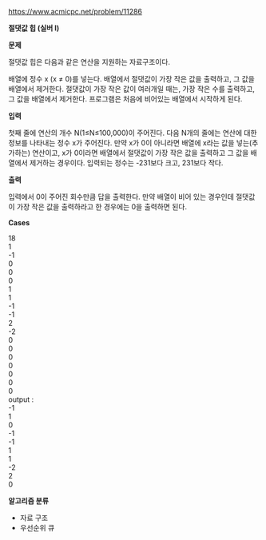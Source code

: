 https://www.acmicpc.net/problem/11286

**절댓값 힙 (실버 I)**

**문제**

절댓값 힙은 다음과 같은 연산을 지원하는 자료구조이다.

배열에 정수 x (x ≠ 0)를 넣는다.
배열에서 절댓값이 가장 작은 값을 출력하고, 그 값을 배열에서 제거한다. 절댓값이 가장 작은 값이 여러개일 때는, 가장 작은 수를 출력하고, 그 값을 배열에서 제거한다.
프로그램은 처음에 비어있는 배열에서 시작하게 된다.

**입력**

첫째 줄에 연산의 개수 N(1≤N≤100,000)이 주어진다. 다음 N개의 줄에는 연산에 대한 정보를 나타내는 정수 x가 주어진다. 만약 x가 0이 아니라면 배열에 x라는 값을 넣는(추가하는) 연산이고, x가 0이라면 배열에서 절댓값이 가장 작은 값을 출력하고 그 값을 배열에서 제거하는 경우이다. 입력되는 정수는 -231보다 크고, 231보다 작다.

**출력**

입력에서 0이 주어진 회수만큼 답을 출력한다. 만약 배열이 비어 있는 경우인데 절댓값이 가장 작은 값을 출력하라고 한 경우에는 0을 출력하면 된다.

**Cases**

18<br>
1<br>
-1<br>
0<br>
0<br>
0<br>
1<br>
1<br>
-1<br>
-1<br>
2<br>
-2<br>
0<br>
0<br>
0<br>
0<br>
0<br>
0<br>
0<br>
output :<br>
-1<br>
1<br>
0<br>
-1<br>
-1<br>
1<br>
1<br>
-2<br>
2<br>
0

**알고리즘 분류**

- 자료 구조
- 우선순위 큐
